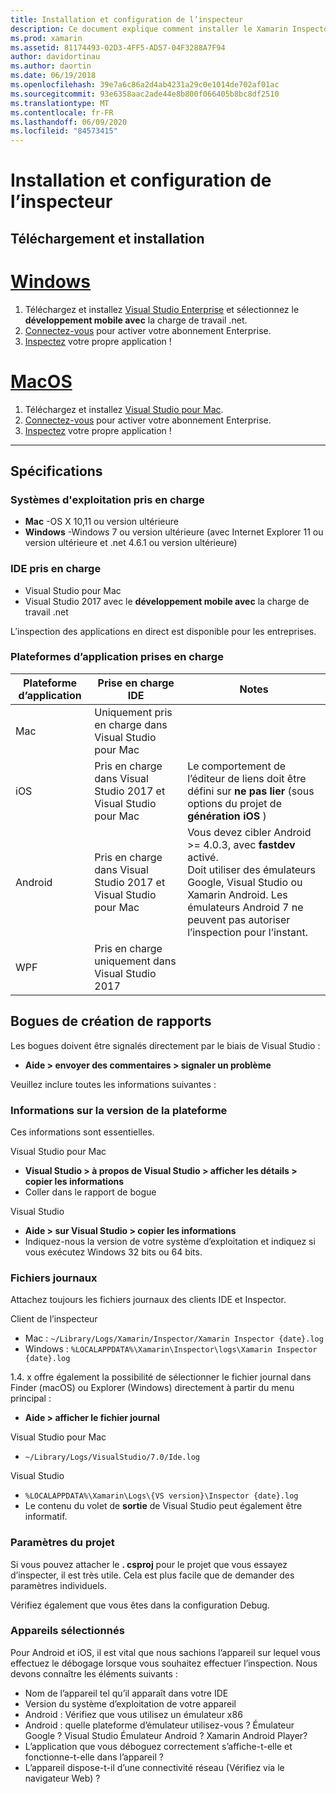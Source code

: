 ```yaml
---
title: Installation et configuration de l’inspecteur
description: Ce document explique comment installer le Xamarin Inspector et présente les plateformes de système d’exploitation, IDE et d’application prises en charge.
ms.prod: xamarin
ms.assetid: 81174493-02D3-4FF5-AD57-04F3288A7F94
author: davidortinau
ms.author: daortin
ms.date: 06/19/2018
ms.openlocfilehash: 39e7a6c86a2d4ab4231a29c0e1014de702af01ac
ms.sourcegitcommit: 93e6358aac2ade44e8b800f066405b8bc8df2510
ms.translationtype: MT
ms.contentlocale: fr-FR
ms.lasthandoff: 06/09/2020
ms.locfileid: "84573415"
---
```

# <a name="inspector-installation-and-requirements"></a>Installation et configuration de l’inspecteur

## <a name="download-and-installation"></a>Téléchargement et installation

# <a name="windows"></a>[Windows](#tab/windows)

1. Téléchargez et installez [Visual Studio Enterprise](https://visualstudio.microsoft.com/vs/) et sélectionnez le **développement mobile avec** la charge de travail .net.
1. [Connectez-vous](https://docs.microsoft.com/visualstudio/ide/signing-in-to-visual-studio) pour activer votre abonnement Enterprise.
1. [Inspectez](~/tools/inspector/inspect.md) votre propre application !

# <a name="macos"></a>[MacOS](#tab/macos)

1. Téléchargez et installez [Visual Studio pour Mac](https://visualstudio.microsoft.com/vs/mac/).
1. [Connectez-vous](https://docs.microsoft.com/visualstudio/mac/activation) pour activer votre abonnement Enterprise.
1. [Inspectez](~/tools/inspector/inspect.md) votre propre application !

-----

## <a name="requirements"></a>Spécifications

### <a name="supported-operating-systems"></a>Systèmes d'exploitation pris en charge

- **Mac** -OS X 10,11 ou version ultérieure
- **Windows** -Windows 7 ou version ultérieure (avec Internet Explorer 11 ou version ultérieure et .net 4.6.1 ou version ultérieure)

### <a name="supported-ides"></a>IDE pris en charge

- Visual Studio pour Mac
- Visual Studio 2017 avec le **développement mobile avec** la charge de travail .net

L’inspection des applications en direct est disponible pour les entreprises.

<a name="supported-platforms"></a>

### <a name="supported-app-platforms"></a>Plateformes d’application prises en charge

|Plateforme d’application|Prise en charge IDE|Notes|
|--- |--- |--- |
|Mac|Uniquement pris en charge dans Visual Studio pour Mac|
|iOS|Pris en charge dans Visual Studio 2017 et Visual Studio pour Mac| Le comportement de l’éditeur de liens doit être défini sur **ne pas lier** (sous options du projet de **génération iOS** ) |
|Android|Pris en charge dans Visual Studio 2017 et Visual Studio pour Mac|Vous devez cibler Android >= 4.0.3, avec **fastdev** activé.<br />Doit utiliser des émulateurs Google, Visual Studio ou Xamarin Android. Les émulateurs Android 7 ne peuvent pas autoriser l’inspection pour l’instant.|
|WPF|Pris en charge uniquement dans Visual Studio 2017|

<a name="reporting-bugs"></a>

## <a name="reporting-bugs"></a>Bogues de création de rapports

Les bogues doivent être signalés directement par le biais de Visual Studio :

- **Aide > envoyer des commentaires > signaler un problème**

Veuillez inclure toutes les informations suivantes :

### <a name="platform-version-information"></a>Informations sur la version de la plateforme

Ces informations sont essentielles.

Visual Studio pour Mac

- **Visual Studio > à propos de Visual Studio > afficher les détails > copier les informations**
- Coller dans le rapport de bogue

Visual Studio

- **Aide > sur Visual Studio > copier les informations**
- Indiquez-nous la version de votre système d’exploitation et indiquez si vous exécutez Windows 32 bits ou 64 bits.

### <a name="log-files"></a>Fichiers journaux

Attachez toujours les fichiers journaux des clients IDE et Inspector.

Client de l’inspecteur

- Mac : `~/Library/Logs/Xamarin/Inspector/Xamarin Inspector {date}.log`
- Windows : `%LOCALAPPDATA%\Xamarin\Inspector\logs\Xamarin Inspector {date}.log`

1.4. x offre également la possibilité de sélectionner le fichier journal dans Finder (macOS) ou Explorer (Windows) directement à partir du menu principal :

- **Aide > afficher le fichier journal**

Visual Studio pour Mac

- `~/Library/Logs/VisualStudio/7.0/Ide.log`

Visual Studio

- `%LOCALAPPDATA%\Xamarin\Logs\{VS version}\Inspector {date}.log`
- Le contenu du volet de **sortie** de Visual Studio peut également être informatif.

### <a name="project-settings"></a>Paramètres du projet

Si vous pouvez attacher le **. csproj** pour le projet que vous essayez d’inspecter, il est très utile. Cela est plus facile que de demander des paramètres individuels.

Vérifiez également que vous êtes dans la configuration Debug.

### <a name="selected-devices"></a>Appareils sélectionnés

Pour Android et iOS, il est vital que nous sachions l’appareil sur lequel vous effectuez le débogage lorsque vous souhaitez effectuer l’inspection. Nous devons connaître les éléments suivants :

- Nom de l’appareil tel qu’il apparaît dans votre IDE
- Version du système d’exploitation de votre appareil
- Android : Vérifiez que vous utilisez un émulateur x86
- Android : quelle plateforme d’émulateur utilisez-vous ? Émulateur Google ? Visual Studio Émulateur Android ? Xamarin Android Player?
- L’application que vous déboguez correctement s’affiche-t-elle et fonctionne-t-elle dans l’appareil ?
- L’appareil dispose-t-il d’une connectivité réseau (Vérifiez via le navigateur Web) ?

[client-bugs]: https://github.com/Microsoft/workbooks/issues/new
